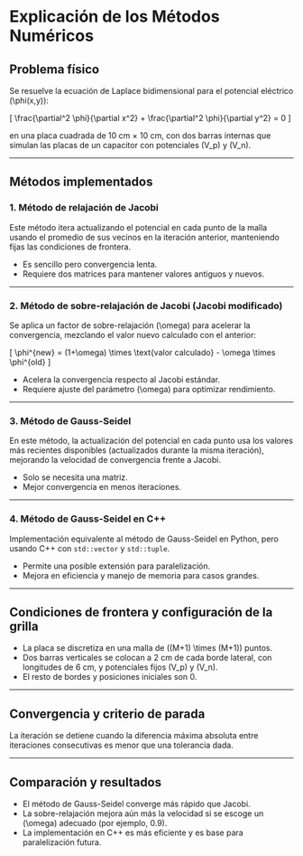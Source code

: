 # Explicación de los Métodos Numéricos

## Problema físico

Se resuelve la ecuación de Laplace bidimensional para el potencial eléctrico \(\phi(x,y)\):

\[
\frac{\partial^2 \phi}{\partial x^2} + \frac{\partial^2 \phi}{\partial y^2} = 0
\]

en una placa cuadrada de 10 cm × 10 cm, con dos barras internas que simulan las placas de un capacitor con potenciales \(V_p\) y \(V_n\).

---

## Métodos implementados

### 1. Método de relajación de Jacobi

Este método itera actualizando el potencial en cada punto de la malla usando el promedio de sus vecinos en la iteración anterior, manteniendo fijas las condiciones de frontera.

- Es sencillo pero convergencia lenta.
- Requiere dos matrices para mantener valores antiguos y nuevos.

---

### 2. Método de sobre-relajación de Jacobi (Jacobi modificado)

Se aplica un factor de sobre-relajación \(\omega\) para acelerar la convergencia, mezclando el valor nuevo calculado con el anterior:

\[
\phi^{new} = (1+\omega) \times \text{valor calculado} - \omega \times \phi^{old}
\]

- Acelera la convergencia respecto al Jacobi estándar.
- Requiere ajuste del parámetro \(\omega\) para optimizar rendimiento.

---

### 3. Método de Gauss-Seidel

En este método, la actualización del potencial en cada punto usa los valores más recientes disponibles (actualizados durante la misma iteración), mejorando la velocidad de convergencia frente a Jacobi.

- Solo se necesita una matriz.
- Mejor convergencia en menos iteraciones.

---

### 4. Método de Gauss-Seidel en C++

Implementación equivalente al método de Gauss-Seidel en Python, pero usando C++ con `std::vector` y `std::tuple`.

- Permite una posible extensión para paralelización.
- Mejora en eficiencia y manejo de memoria para casos grandes.

---

## Condiciones de frontera y configuración de la grilla

- La placa se discretiza en una malla de \((M+1) \times (M+1)\) puntos.
- Dos barras verticales se colocan a 2 cm de cada borde lateral, con longitudes de 6 cm, y potenciales fijos \(V_p\) y \(V_n\).
- El resto de bordes y posiciones iniciales son 0.

---

## Convergencia y criterio de parada

La iteración se detiene cuando la diferencia máxima absoluta entre iteraciones consecutivas es menor que una tolerancia dada.

---

## Comparación y resultados

- El método de Gauss-Seidel converge más rápido que Jacobi.
- La sobre-relajación mejora aún más la velocidad si se escoge un \(\omega\) adecuado (por ejemplo, 0.9).
- La implementación en C++ es más eficiente y es base para paralelización futura.


